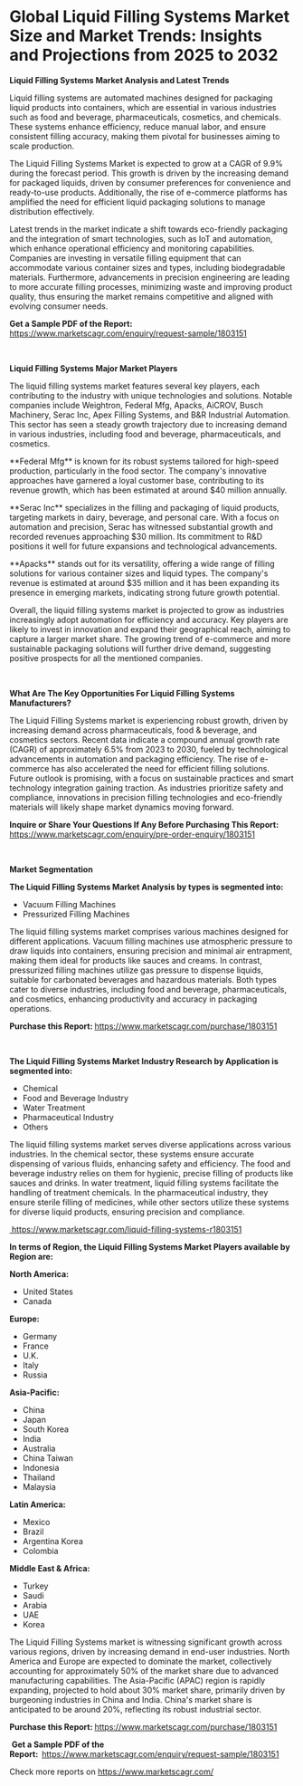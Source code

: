 <p><h1>Global Liquid Filling Systems Market Size and Market Trends: Insights and Projections from 2025 to 2032</h1></p><p><strong>Liquid Filling Systems Market Analysis and Latest Trends</strong></p>
<p><p>Liquid filling systems are automated machines designed for packaging liquid products into containers, which are essential in various industries such as food and beverage, pharmaceuticals, cosmetics, and chemicals. These systems enhance efficiency, reduce manual labor, and ensure consistent filling accuracy, making them pivotal for businesses aiming to scale production.</p><p>The Liquid Filling Systems Market is expected to grow at a CAGR of 9.9% during the forecast period. This growth is driven by the increasing demand for packaged liquids, driven by consumer preferences for convenience and ready-to-use products. Additionally, the rise of e-commerce platforms has amplified the need for efficient liquid packaging solutions to manage distribution effectively.</p><p>Latest trends in the market indicate a shift towards eco-friendly packaging and the integration of smart technologies, such as IoT and automation, which enhance operational efficiency and monitoring capabilities. Companies are investing in versatile filling equipment that can accommodate various container sizes and types, including biodegradable materials. Furthermore, advancements in precision engineering are leading to more accurate filling processes, minimizing waste and improving product quality, thus ensuring the market remains competitive and aligned with evolving consumer needs.</p></p>
<p><strong>Get a Sample PDF of the Report:&nbsp;</strong> <a href="https://www.marketscagr.com/enquiry/request-sample/1803151?utm_campaign=2476&utm_medium=2&utm_source=Github&utm_content=ia&utm_term=10042025&utm_id=liquid-filling-systems">https://www.marketscagr.com/enquiry/request-sample/1803151</a></p>
<p>&nbsp;</p>
<p><strong>Liquid Filling Systems Major Market Players</strong></p>
<p><p>The liquid filling systems market features several key players, each contributing to the industry with unique technologies and solutions. Notable companies include Weightron, Federal Mfg, Apacks, AiCROV, Busch Machinery, Serac Inc, Apex Filling Systems, and B&R Industrial Automation. This sector has seen a steady growth trajectory due to increasing demand in various industries, including food and beverage, pharmaceuticals, and cosmetics.</p><p>**Federal Mfg** is known for its robust systems tailored for high-speed production, particularly in the food sector. The company's innovative approaches have garnered a loyal customer base, contributing to its revenue growth, which has been estimated at around $40 million annually.</p><p>**Serac Inc** specializes in the filling and packaging of liquid products, targeting markets in dairy, beverage, and personal care. With a focus on automation and precision, Serac has witnessed substantial growth and recorded revenues approaching $30 million. Its commitment to R&D positions it well for future expansions and technological advancements.</p><p>**Apacks** stands out for its versatility, offering a wide range of filling solutions for various container sizes and liquid types. The company's revenue is estimated at around $35 million and it has been expanding its presence in emerging markets, indicating strong future growth potential.</p><p>Overall, the liquid filling systems market is projected to grow as industries increasingly adopt automation for efficiency and accuracy. Key players are likely to invest in innovation and expand their geographical reach, aiming to capture a larger market share. The growing trend of e-commerce and more sustainable packaging solutions will further drive demand, suggesting positive prospects for all the mentioned companies.</p></p>
<p>&nbsp;</p>
<p><strong>What Are The Key Opportunities For Liquid Filling Systems Manufacturers?</strong></p>
<p><p>The Liquid Filling Systems market is experiencing robust growth, driven by increasing demand across pharmaceuticals, food & beverage, and cosmetics sectors. Recent data indicate a compound annual growth rate (CAGR) of approximately 6.5% from 2023 to 2030, fueled by technological advancements in automation and packaging efficiency. The rise of e-commerce has also accelerated the need for efficient filling solutions. Future outlook is promising, with a focus on sustainable practices and smart technology integration gaining traction. As industries prioritize safety and compliance, innovations in precision filling technologies and eco-friendly materials will likely shape market dynamics moving forward.</p></p>
<p><strong>Inquire or Share Your Questions If Any Before Purchasing This Report:</strong> <a href="https://www.marketscagr.com/enquiry/pre-order-enquiry/1803151?utm_campaign=2476&utm_medium=2&utm_source=Github&utm_content=ia&utm_term=10042025&utm_id=liquid-filling-systems">https://www.marketscagr.com/enquiry/pre-order-enquiry/1803151</a></p>
<p>&nbsp;</p>
<p><strong>Market Segmentation</strong></p>
<p><strong>The Liquid Filling Systems Market Analysis by types is segmented into:</strong></p>
<p><ul><li>Vacuum Filling Machines</li><li>Pressurized Filling Machines</li></ul></p>
<p><p>The liquid filling systems market comprises various machines designed for different applications. Vacuum filling machines use atmospheric pressure to draw liquids into containers, ensuring precision and minimal air entrapment, making them ideal for products like sauces and creams. In contrast, pressurized filling machines utilize gas pressure to dispense liquids, suitable for carbonated beverages and hazardous materials. Both types cater to diverse industries, including food and beverage, pharmaceuticals, and cosmetics, enhancing productivity and accuracy in packaging operations.</p></p>
<p><strong>Purchase this Report:&nbsp;</strong><a href="https://www.marketscagr.com/purchase/1803151?utm_campaign=2476&utm_medium=2&utm_source=Github&utm_content=ia&utm_term=10042025&utm_id=liquid-filling-systems">https://www.marketscagr.com/purchase/1803151</a></p>
<p>&nbsp;</p>
<p><strong>The Liquid Filling Systems Market Industry Research by Application is segmented into:</strong></p>
<p><ul><li>Chemical</li><li>Food and Beverage Industry</li><li>Water Treatment</li><li>Pharmaceutical Industry</li><li>Others</li></ul></p>
<p><p>The liquid filling systems market serves diverse applications across various industries. In the chemical sector, these systems ensure accurate dispensing of various fluids, enhancing safety and efficiency. The food and beverage industry relies on them for hygienic, precise filling of products like sauces and drinks. In water treatment, liquid filling systems facilitate the handling of treatment chemicals. In the pharmaceutical industry, they ensure sterile filling of medicines, while other sectors utilize these systems for diverse liquid products, ensuring precision and compliance.</p></p>
<p><a href="https://www.marketscagr.com/liquid-filling-systems-r1803151?utm_campaign=2476&utm_medium=2&utm_source=Github&utm_content=ia&utm_term=10042025&utm_id=liquid-filling-systems">&nbsp;https://www.marketscagr.com/liquid-filling-systems-r1803151</a></p>
<p><strong>In terms of Region, the Liquid Filling Systems Market Players available by Region are:</strong></p>
<p>
    <p> <strong> North America: </strong>
        <ul>
            <li>United States</li>
            <li>Canada</li>
        </ul>
        </p> 
    <p> <strong> Europe: </strong>
        <ul>
            <li>Germany</li>
            <li>France</li>
            <li>U.K.</li>
            <li>Italy</li>
            <li>Russia</li>
        </ul>
        </p> 
    <p> <strong> Asia-Pacific: </strong>
        <ul>
            <li>China</li>
            <li>Japan</li>
            <li>South Korea</li>
            <li>India</li>
            <li>Australia</li>
            <li>China Taiwan</li>
            <li>Indonesia</li>
            <li>Thailand</li>
            <li>Malaysia</li>
        </ul>
        </p> 
    <p> <strong> Latin America: </strong>
        <ul>
            <li>Mexico</li>
            <li>Brazil</li>
            <li>Argentina Korea</li>
            <li>Colombia</li>
        </ul>
        </p> 
    <p> <strong> Middle East & Africa: </strong>
        <ul>
            <li>Turkey</li>
            <li>Saudi</li>
            <li>Arabia</li>
            <li>UAE</li>
            <li>Korea</li>
        </ul>
    </p>
    </p>
<p><p>The Liquid Filling Systems market is witnessing significant growth across various regions, driven by increasing demand in end-user industries. North America and Europe are expected to dominate the market, collectively accounting for approximately 50% of the market share due to advanced manufacturing capabilities. The Asia-Pacific (APAC) region is rapidly expanding, projected to hold about 30% market share, primarily driven by burgeoning industries in China and India. China's market share is anticipated to be around 20%, reflecting its robust industrial sector.</p></p>
<p><strong>Purchase this Report: </strong><a href="https://www.marketscagr.com/purchase/1803151?utm_campaign=2476&utm_medium=2&utm_source=Github&utm_content=ia&utm_term=10042025&utm_id=liquid-filling-systems">https://www.marketscagr.com/purchase/1803151</a></p>
<p>&nbsp;<strong>Get a Sample PDF of the Report:&nbsp;&nbsp;</strong><a href="https://www.marketscagr.com/enquiry/request-sample/1803151?utm_campaign=2476&utm_medium=2&utm_source=Github&utm_content=ia&utm_term=10042025&utm_id=liquid-filling-systems">https://www.marketscagr.com/enquiry/request-sample/1803151</a></p>
<p><strong></strong></p>
<p>Check more reports on <a href="https://www.marketscagr.com/?utm_campaign=2476&utm_medium=2&utm_source=Github&utm_content=ia&utm_term=10042025&utm_id=liquid-filling-systems">https://www.marketscagr.com/</a></p>